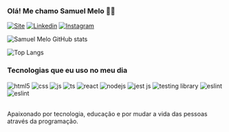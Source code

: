 

### Olá! Me chamo Samuel Melo 👋🏽

[![Site](https://img.shields.io/website?label=Portifolio.com&style=for-the-badge&url=https://google.com/)](https://google.com)
[![Linkedin](https://img.shields.io/badge/LinkedIn-0077B5?style=for-the-badge&logo=linkedin&logoColor=white)](https://www.linkedin.com/in/samuel-melo-a3851026a/)
[![Instagram](https://img.shields.io/badge/Instagram-E4405F?style=for-the-badge&logo=instagram&logoColor=white)](https://instagram.com/samuelmelo.dev)

![Samuel Melo GitHub stats](https://github-readme-stats.vercel.app/api?username=ODevNomade&show_icons=true&theme=merko&title_color=003cff&text_color=1eff00)

![Top Langs](https://github-readme-stats.vercel.app/api/top-langs/?username=ODevNomade&layout=compact&theme=blue-green&title_color=003cff&text_color=1eff00)


### Tecnologias que eu uso no meu dia

<div style="display: inline_block">
  <img align="center" alt="html5" src="https://img.shields.io/badge/HTML5-E34F26?style=for-the-badge&logo=html5&logoColor=white" />
  <img align="center" alt="css" src="https://img.shields.io/badge/CSS3-1572B6?style=for-the-badge&logo=css3&logoColor=white" />
  <img align="center" alt="js" src="https://img.shields.io/badge/JavaScript-F7DF1E?style=for-the-badge&logo=javascript&logoColor=black" />
  <img align="center" alt="ts" src="https://img.shields.io/badge/TypeScript-007ACC?style=for-the-badge&logo=typescript&logoColor=white" />
  <img align="center" alt="react" src="https://img.shields.io/badge/React-20232A?style=for-the-badge&logo=react&logoColor=61DAFB" />
  <img align="center" alt="nodejs" src="https://img.shields.io/badge/Node.js-43853D?style=for-the-badge&logo=node.js&logoColor=white" />
  <img align="center" alt="jest js" src="https://img.shields.io/badge/Jest-323330?style=for-the-badge&logo=Jest&logoColor=white" />
  <img align="center" alt="testing library" src="https://img.shields.io/badge/testing%20library-323330?style=for-the-badge&logo=testing-library&logoColor=red" />
  <img align="center" alt="eslint" src="https://img.shields.io/badge/eslint-3A33D1?style=for-the-badge&logo=eslint&logoColor=white" />
  <img align="center" alt="eslint" src="https://img.shields.io/badge/Pop!_OS-48B9C7?style=for-the-badge&logo=Pop!_OS&logoColor=white" />
</div><br/>

Apaixonado por tecnologia, educação e por mudar a vida das pessoas através da programação.
